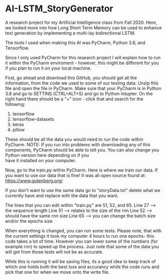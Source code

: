# AI-LSTM_StoryGenerator
A research project for my Artificial Intelligence class from Fall 2020.  Here, we looked more into how Long Short Term Memory can be used to enhance text generation by implementing a multi-lay bidirectional LSTM.
 
The tools I used when making this AI was PyCharm, Python 3.8, and Tensorflow.
 
Since I only used PyCharm for this research project I will explain how to run it within the PyCharm enviroment - however, this might be different for you if you plan to run it on your local machine.

First, go ahead and download this GitHub, you should get all the information, from the code we used to some of our testing data.  Unzip this file and open the file in PyCharm.
Make sure that your PyCharm is in Python 3.8 and go to SETTINS (CTRL+ALT+S) and go to Python Intupter. On the right hand there should be a "+" icon - click that and search for the following:
  1. tensorflow
  2. tensorflow-datasets
  3. keras
  4. pillow
  
 These should be all the data you would need to run the code within PyCharm.
   NOTE: If you run into problems with downloading any of this components, PyCharm should be able to tell you.  You can also change you Python version here depending on if you  
         have it installed on your computer.
  
 Now, go to the train.py within PyCharm.  Here is where we train our data.  If you want to use our data that is fine!  It was all open source found at: 
   https://www.gutenberg.org/
   
 If you don't want to use the same data go to "storyData.txt" delete what we currently have and replace with the data that you want. 
 
 The lines that you can edit within "train.py" are 51, 52, and 65.
   Line 27 --> the sequence length
   Line 51 --> relates to the size of the rnn
   Line 52 --> should have the same rnn size
   Line 65 --> you can change the batch size and/or the epochs size
   
When everything is changed, you can run some tests.  Please note, that with the current settings it took my computer 4 hours to run one epochs- this code takes a lot of time.  However you can lower some of the numbers (for example rnn) to speed up the process.  Just note that some of the data you will get from those tests will not be as accurate.

While this is running it will be saving files, its a good idea to keep track of which one holds both the best loss and accurancy while the code runs and pick that one for when we move onto the write file.

